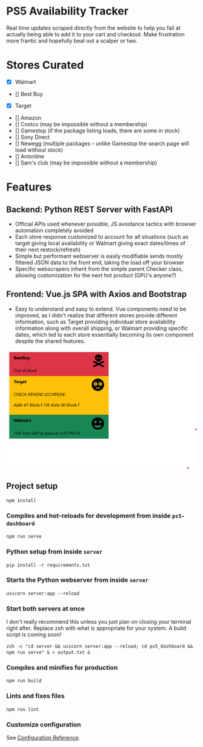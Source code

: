 # PS5 Availability Tracker

Real time updates scraped directly from the website to help you fail at actually being able to add it to your cart and checkout.  Make frustration more frantic and hopefully beat out a scalper or two.

# Stores Curated

- [x] Walmart
- [] Best Buy
- [x] Target
- [] Amazon
- [] Costco (may be impossible without a membership)
- [] Gamestop (if the package listing loads, there are some in stock)
- [] Sony Direct
- [] Newegg (multiple packages - unlike Gamestop the search page will load without stock)
- [] Antonline
- [] Sam's club (may be impossible without a membership)

# Features

## Backend: Python REST Server with FastAPI

* Official APIs used whenever possible, JS avoidance tactics with browser automation completely avoided
* Each store response customized to account for all situations (such as target giving local availability or Walmart giving exact dates/times of their next restock/refresh)
* Simple but performant webserver is easily modifiable sends mostly filtered JSON data to the front end, taking the load off your browser
* Specific webscrapers inherit from the simple parent Checker class, allowing customization for the next hot product (GPU's anyone?)

## Frontend: Vue.js SPA with Axios and Bootstrap

* Easy to understand and easy to extend.  Vue components need to be improved, as I didn't realize that different stores provide different information, such as Target providing individual store availability information along with overall shipping, or Walmart providing specific dates, which led to each store essentially becoming its own component despite the shared features.

![image](demo/demo.png)

## Project setup
```
npm install
```

### Compiles and hot-reloads for development from inside `ps5-dashboard`
```
npm run serve 
```

### Python setup from inside `server`
```
pip install -r requirements.txt
```

### Starts the Python webserver from inside `server`
```
uvicorn server:app --reload
```

### Start both servers at once

I don't really recommend this unless you just plan on closing your terminal right after.
Replace zsh with what is appropriate for your system.  A build script is coming soon!

```
zsh -c "cd server && uvicorn server:app --reload; cd ps5_dashboard && npm run serve" & > output.txt &
```

### Compiles and minifies for production
```
npm run build
```

### Lints and fixes files
```
npm run lint
```

### Customize configuration
See [Configuration Reference](https://cli.vuejs.org/config/).
